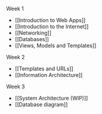 Week 1
- [[Introduction to Web Apps]]
- [[Introduction to the Internet]]
- [[Networking]]
- [[Databases]]
- [[Views, Models and Templates]]

Week 2
- [[Templates and URLs]]
- [[Information Architecture]]

Week 3
- [[System Architecture (WIP)]]
- [[Database diagram]]
